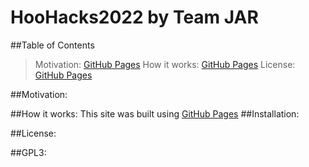 # HooHacks2022 by Team JAR
##Table of Contents 
>Motivation: [GitHub Pages](https://github.com/Zelknite/HooHacks2022_TeamJAR/)
>How it works: [GitHub Pages](https://github.com/Zelknite/HooHacks2022_TeamJAR)
>License: [GitHub Pages](https://github.com/Zelknite/HooHacks2022_TeamJAR/)




##Motivation:

##How it works:
This site was built using [GitHub Pages](https://pages.github.com/)
##Installation:

##License:

##GPL3:
